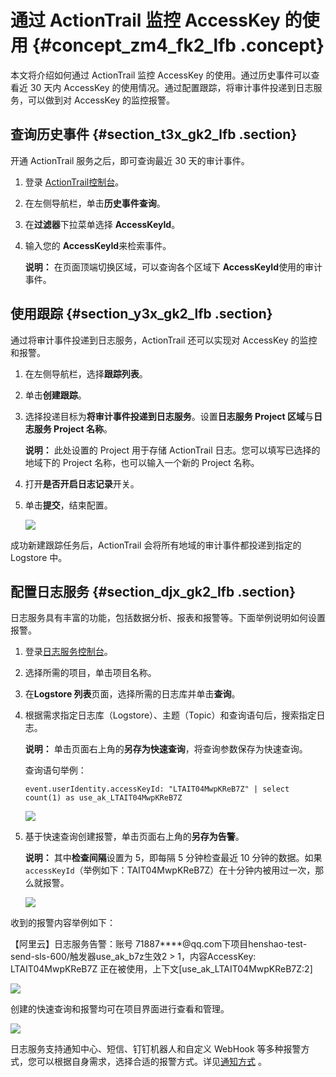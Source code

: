 # 通过 ActionTrail 监控 AccessKey 的使用 {#concept_zm4_fk2_lfb .concept}

本文将介绍如何通过 ActionTrail 监控 AccessKey 的使用。通过历史事件可以查看近 30 天内 AccessKey 的使用情况。通过配置跟踪，将审计事件投递到日志服务，可以做到对 AccessKey 的监控报警。

## 查询历史事件 {#section_t3x_gk2_lfb .section}

开通 ActionTrail 服务之后，即可查询最近 30 天的审计事件。

1.  登录 [ActionTrail控制台](https://actiontrail.console.aliyun.com)。
2.  在左侧导航栏，单击**历史事件查询**。
3.  在**过滤器**下拉菜单选择 **AccessKeyId**。
4.  输入您的 **AccessKeyId**来检索事件。

    **说明：** 在页面顶端切换区域，可以查询各个区域下 **AccessKeyId**使用的审计事件。


## 使用跟踪 {#section_y3x_gk2_lfb .section}

通过将审计事件投递到日志服务，ActionTrail 还可以实现对 AccessKey 的监控和报警。

1.  在左侧导航栏，选择**跟踪列表**。
2.  单击**创建跟踪**。
3.  选择投递目标为**将审计事件投递到日志服务**。设置**日志服务 Project 区域**与**日志服务 Project 名称**。

    **说明：** 此处设置的 Project 用于存储 ActionTrail 日志。您可以填写已选择的地域下的 Project 名称，也可以输入一个新的 Project 名称。

4.  打开**是否开启日志记录**开关。
5.  单击**提交**，结束配置。

    ![](http://static-aliyun-doc.oss-cn-hangzhou.aliyuncs.com/assets/img/23638/154285129813881_zh-CN.png)


成功新建跟踪任务后，ActionTrail 会将所有地域的审计事件都投递到指定的 Logstore 中。

## 配置日志服务 {#section_djx_gk2_lfb .section}

日志服务具有丰富的功能，包括数据分析、报表和报警等。下面举例说明如何设置报警。

1.  登录[日志服务控制台](https://sls.console.aliyun.com/)。
2.  选择所需的项目，单击项目名称。
3.  在**Logstore 列表**页面，选择所需的日志库并单击**查询**。
4.  根据需求指定日志库（Logstore）、主题（Topic）和查询语句后，搜索指定日志。

    **说明：** 单击页面右上角的**另存为快速查询**，将查询参数保存为快速查询。

    查询语句举例：

    ```
    event.userIdentity.accessKeyId: "LTAIT04MwpKReB7Z" | select count(1) as use_ak_LTAIT04MwpKReB7Z
    ```

    ![](http://static-aliyun-doc.oss-cn-hangzhou.aliyuncs.com/assets/img/23638/154285129813882_zh-CN.png)

5.  基于快速查询创建报警，单击页面右上角的**另存为告警**。

    **说明：** 其中**检查间隔**设置为 5，即每隔 5 分钟检查最近 10 分钟的数据。如果`accessKeyId`（举例如下：TAIT04MwpKReB7Z）在十分钟内被用过一次，那么就报警。

    ![](http://static-aliyun-doc.oss-cn-hangzhou.aliyuncs.com/assets/img/23638/154285129813884_zh-CN.png)


收到的报警内容举例如下：

【阿里云】日志服务告警：账号 71887*\*\**@qq.com下项目henshao-test-send-sls-600/触发器use\_ak\_b7z生效2 \> 1，内容AccessKey: LTAIT04MwpKReB7Z 正在被使用，上下文\[use\_ak\_LTAIT04MwpKReB7Z:2\]

![](http://static-aliyun-doc.oss-cn-hangzhou.aliyuncs.com/assets/img/23638/154285129813885_zh-CN.png)

创建的快速查询和报警均可在项目界面进行查看和管理。

![](http://static-aliyun-doc.oss-cn-hangzhou.aliyuncs.com/assets/img/23638/154285129813886_zh-CN.png)

日志服务支持通知中心、短信、钉钉机器人和自定义 WebHook 等多种报警方式，您可以根据自身需求，选择合适的报警方式。详见[通知方式](../../../../intl.zh-CN/用户指南/告警/通知方式.md#) 。

